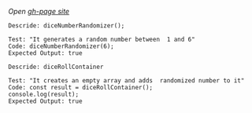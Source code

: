 
_Open [gh-page site](https://eabdrazakov.github.io/Pig-Dice/)_

```
Descride: diceNumberRandomizer();

Test: "It generates a random number between  1 and 6"
Code: diceNumberRandomizer(6);
Expected Output: true

Descride: diceRollContainer

Test: "It creates an empty array and adds  randomized number to it"
Code: const result = diceRollContainer();
console.log(result);
Expected Output: true


```
